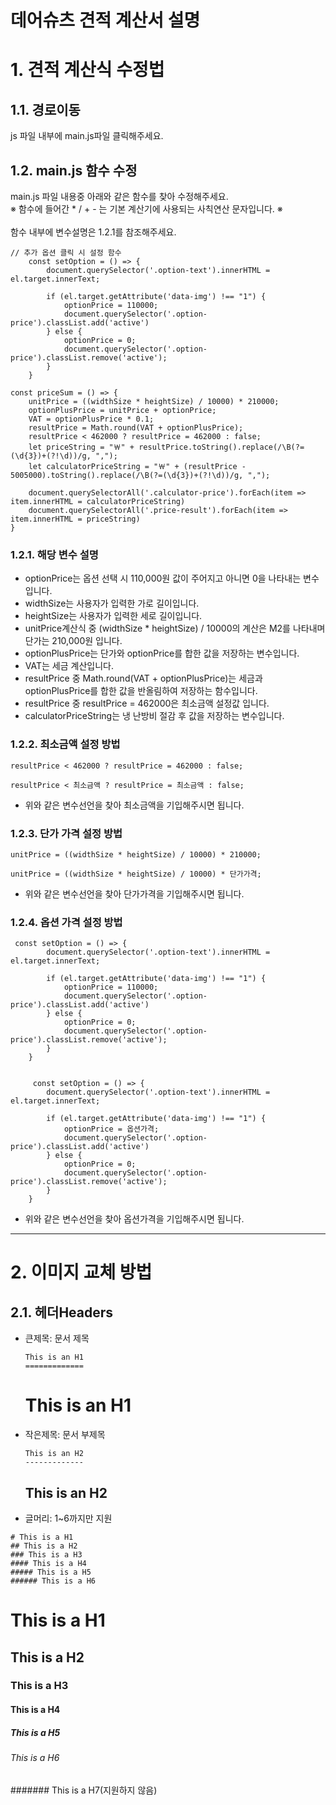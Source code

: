 데어슈츠 견적 계산서 설명
=========================
# 1. 견적 계산식 수정법

## 1.1. 경로이동
js 파일 내부에 main.js파일 클릭해주세요.

## 1.2. main.js 함수 수정
main.js 파일 내용중 아래와 같은 함수를 찾아 수정해주세요.    \
※ 함수에 들어간 * / + - 는 기본 계산기에 사용되는 사칙연산 문자입니다. ※    \
    \
함수 내부에 변수설명은 1.2.1를 참조해주세요.
```
// 추가 옵션 클릭 시 설정 함수
    const setOption = () => {
        document.querySelector('.option-text').innerHTML = el.target.innerText;

        if (el.target.getAttribute('data-img') !== "1") {
            optionPrice = 110000;
            document.querySelector('.option-price').classList.add('active')
        } else {
            optionPrice = 0;
            document.querySelector('.option-price').classList.remove('active');
        }
    }
```

```
const priceSum = () => {
    unitPrice = ((widthSize * heightSize) / 10000) * 210000;
    optionPlusPrice = unitPrice + optionPrice;
    VAT = optionPlusPrice * 0.1;
    resultPrice = Math.round(VAT + optionPlusPrice);
    resultPrice < 462000 ? resultPrice = 462000 : false;
    let priceString = "￦" + resultPrice.toString().replace(/\B(?=(\d{3})+(?!\d))/g, ",");
    let calculatorPriceString = "￦" + (resultPrice - 5005000).toString().replace(/\B(?=(\d{3})+(?!\d))/g, ",");

    document.querySelectorAll('.calculator-price').forEach(item => item.innerHTML = calculatorPriceString)
    document.querySelectorAll('.price-result').forEach(item => item.innerHTML = priceString)
}
```

### 1.2.1. 해당 변수 설명
* optionPrice는 옵션 선택 시 110,000원 값이 주어지고 아니면 0을 나타내는 변수입니다.
* widthSize는 사용자가 입력한 가로 길이입니다.
* heightSize는 사용자가 입력한 세로 길이입니다.
* unitPrice계산식 중 (widthSize * heightSize) / 10000의 계산은 M2를 나타내며 단가는 210,000원 입니다.
* optionPlusPrice는 단가와 optionPrice를 합한 값을 저장하는 변수입니다.
* VAT는 세금 계산입니다.
* resultPrice 중 Math.round(VAT + optionPlusPrice)는 세금과 optionPlusPrice를 합한 값을 반올림하여 저장하는 함수입니다.
* resultPrice 중 resultPrice = 462000은 최소금액 설정값 입니다.
* calculatorPriceString는 냉 난방비 절감 후 값을 저장하는 변수입니다.

### 1.2.2. 최소금액 설정 방법
```
resultPrice < 462000 ? resultPrice = 462000 : false;

resultPrice < 최소금액 ? resultPrice = 최소금액 : false;
```
* 위와 같은 변수선언을 찾아 최소금액을 기입해주시면 됩니다.

### 1.2.3. 단가 가격 설정 방법
```
unitPrice = ((widthSize * heightSize) / 10000) * 210000;

unitPrice = ((widthSize * heightSize) / 10000) * 단가가격;
```
* 위와 같은 변수선언을 찾아 단가가격을 기입해주시면 됩니다. 

### 1.2.4. 옵션 가격 설정 방법
```
 const setOption = () => {
        document.querySelector('.option-text').innerHTML = el.target.innerText;

        if (el.target.getAttribute('data-img') !== "1") {
            optionPrice = 110000;
            document.querySelector('.option-price').classList.add('active')
        } else {
            optionPrice = 0;
            document.querySelector('.option-price').classList.remove('active');
        }
    }
    
    
     const setOption = () => {
        document.querySelector('.option-text').innerHTML = el.target.innerText;

        if (el.target.getAttribute('data-img') !== "1") {
            optionPrice = 옵션가격;
            document.querySelector('.option-price').classList.add('active')
        } else {
            optionPrice = 0;
            document.querySelector('.option-price').classList.remove('active');
        }
    }
```
* 위와 같은 변수선언을 찾아 옵션가격을 기입해주시면 됩니다. 
****
# 2. 이미지 교체 방법
## 2.1. 헤더Headers
* 큰제목: 문서 제목
    ```
    This is an H1
    =============
    ```
    This is an H1
    =============

* 작은제목: 문서 부제목
    ```
    This is an H2
    -------------
    ```
    This is an H2
    -------------

* 글머리: 1~6까지만 지원
```
# This is a H1
## This is a H2
### This is a H3
#### This is a H4
##### This is a H5
###### This is a H6
```
# This is a H1
## This is a H2
### This is a H3
#### This is a H4
##### This is a H5
###### This is a H6
####### This is a H7(지원하지 않음)
